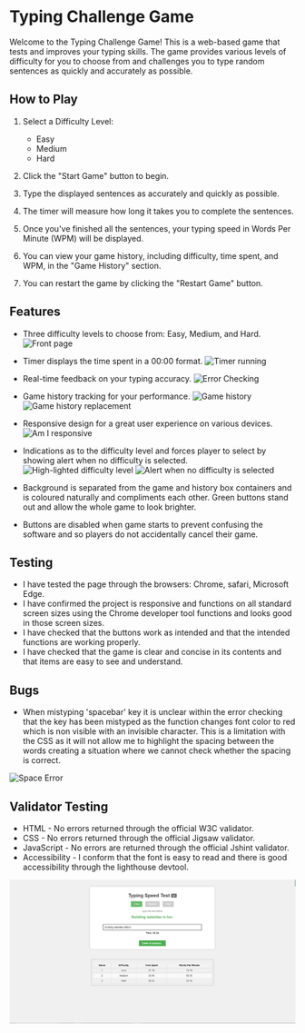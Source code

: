# Typing Challenge Game

Welcome to the Typing Challenge Game! This is a web-based game that tests and improves your typing skills. The game provides various levels of difficulty for you to choose from and challenges you to type random sentences as quickly and accurately as possible.

## How to Play

1. Select a Difficulty Level:
   - Easy
   - Medium
   - Hard

2. Click the "Start Game" button to begin.

3. Type the displayed sentences as accurately and quickly as possible.

4. The timer will measure how long it takes you to complete the sentences.

5. Once you've finished all the sentences, your typing speed in Words Per Minute (WPM) will be displayed.

6. You can view your game history, including difficulty, time spent, and WPM, in the "Game History" section.

7. You can restart the game by clicking the "Restart Game" button.

## Features

- Three difficulty levels to choose from: Easy, Medium, and Hard.
![Front page](../Second_Project/README-img/Base.png)

- Timer displays the time spent in a 00:00 format.
![Timer running](../Second_Project/README-img/Game-running.png)

- Real-time feedback on your typing accuracy.
![Error Checking](../Second_Project/README-img/Error-check.png)

- Game history tracking for your performance.
![Game history](../Second_Project/README-img/results%20and%20history%20display.png)
![Game history replacement](../Second_Project/README-img/History%20replace.png)

- Responsive design for a great user experience on various devices.
![Am I responsive](../Second_Project/README-img/am%20i%20responsive.png)

- Indications as to the difficulty level and forces player to select by showing alert when no difficulty is selected.
![High-lighted difficulty level](../Second_Project/README-img/Highlight_difficulty.png)
![Alert when no difficulty is selected](../Second_Project/README-img/Alert.png)

- Background is separated from the game and history box containers and is coloured naturally and compliments each other. Green buttons stand out and allow the whole game to look brighter.
- Buttons are disabled when game starts to prevent confusing the software and so players do not accidentally cancel their game.

## Testing

- I have tested the page through the browsers: Chrome, safari, Microsoft Edge.
- I have confirmed the project is responsive and functions on all standard screen sizes using the Chrome developer tool functions and looks good in those screen sizes.
- I have checked that the buttons work as intended and that the intended functions are working properly.
- I have checked that the game is clear and concise in its contents and that items are easy to see and understand.

## Bugs

- When mistyping 'spacebar' key it is unclear within the error checking that the key has been mistyped as the function changes font color to red which is non visible with an invisible character. This is a limitation with the CSS as it will not allow me to highlight the spacing between the words creating a situation where we cannot check whether the spacing is correct.

![Space Error](../Second_Project/README-img/space%20error.png)

## Validator Testing

- HTML - No errors returned through the official W3C validator.
- CSS - No errors returned through the official Jigsaw validator.
- JavaScript - No errors are returned through the official Jshint validator.
- Accessibility - I conform that the font is easy to read and there is good accessibility through the lighthouse devtool.

![Lighthouse report](README-img/space%20error.png)
